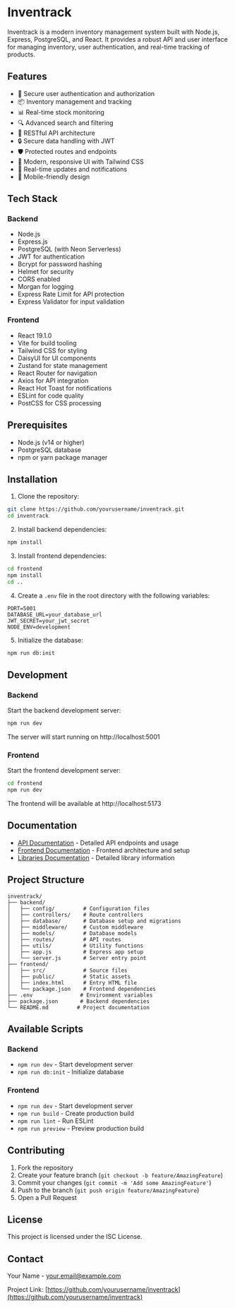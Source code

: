 # Inventrack

Inventrack is a modern inventory management system built with Node.js, Express, PostgreSQL, and React. It provides a robust API and user interface for managing inventory, user authentication, and real-time tracking of products.

## Features

- 🔐 Secure user authentication and authorization
- 📦 Inventory management and tracking
- 📊 Real-time stock monitoring
- 🔍 Advanced search and filtering
- 📱 RESTful API architecture
- 🔒 Secure data handling with JWT
- 🛡️ Protected routes and endpoints
- 🎨 Modern, responsive UI with Tailwind CSS
- 🔄 Real-time updates and notifications
- 📱 Mobile-friendly design

## Tech Stack

### Backend
- Node.js
- Express.js
- PostgreSQL (with Neon Serverless)
- JWT for authentication
- Bcrypt for password hashing
- Helmet for security
- CORS enabled
- Morgan for logging
- Express Rate Limit for API protection
- Express Validator for input validation

### Frontend
- React 19.1.0
- Vite for build tooling
- Tailwind CSS for styling
- DaisyUI for UI components
- Zustand for state management
- React Router for navigation
- Axios for API integration
- React Hot Toast for notifications
- ESLint for code quality
- PostCSS for CSS processing

## Prerequisites

- Node.js (v14 or higher)
- PostgreSQL database
- npm or yarn package manager

## Installation

1. Clone the repository:
```bash
git clone https://github.com/yourusername/inventrack.git
cd inventrack
```

2. Install backend dependencies:
```bash
npm install
```

3. Install frontend dependencies:
```bash
cd frontend
npm install
cd ..
```

4. Create a `.env` file in the root directory with the following variables:
```env
PORT=5001
DATABASE_URL=your_database_url
JWT_SECRET=your_jwt_secret
NODE_ENV=development
```

5. Initialize the database:
```bash
npm run db:init
```

## Development

### Backend
Start the backend development server:
```bash
npm run dev
```
The server will start running on http://localhost:5001

### Frontend
Start the frontend development server:
```bash
cd frontend
npm run dev
```
The frontend will be available at http://localhost:5173

## Documentation

- [API Documentation](./API.md) - Detailed API endpoints and usage
- [Frontend Documentation](./FRONTEND.md) - Frontend architecture and setup
- [Libraries Documentation](./LIBRARIES.md) - Detailed library information

## Project Structure

```
inventrack/
├── backend/
│   ├── config/         # Configuration files
│   ├── controllers/    # Route controllers
│   ├── database/       # Database setup and migrations
│   ├── middleware/     # Custom middleware
│   ├── models/         # Database models
│   ├── routes/         # API routes
│   ├── utils/          # Utility functions
│   ├── app.js          # Express app setup
│   └── server.js       # Server entry point
├── frontend/
│   ├── src/            # Source files
│   ├── public/         # Static assets
│   ├── index.html      # Entry HTML file
│   └── package.json    # Frontend dependencies
├── .env               # Environment variables
├── package.json       # Backend dependencies
└── README.md         # Project documentation
```

## Available Scripts

### Backend
- `npm run dev` - Start development server
- `npm run db:init` - Initialize database

### Frontend
- `npm run dev` - Start development server
- `npm run build` - Create production build
- `npm run lint` - Run ESLint
- `npm run preview` - Preview production build

## Contributing

1. Fork the repository
2. Create your feature branch (`git checkout -b feature/AmazingFeature`)
3. Commit your changes (`git commit -m 'Add some AmazingFeature'`)
4. Push to the branch (`git push origin feature/AmazingFeature`)
5. Open a Pull Request

## License

This project is licensed under the ISC License.

## Contact

Your Name - your.email@example.com

Project Link: [https://github.com/yourusername/inventrack](https://github.com/yourusername/inventrack) 